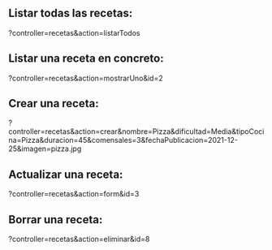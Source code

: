 ## Listar todas las recetas: ##
?controller=recetas&action=listarTodos
## Listar una receta en concreto: ##
?controller=recetas&action=mostrarUno&id=2
## Crear una receta: ##
?controller=recetas&action=crear&nombre=Pizza&dificultad=Media&tipoCocina=Pizza&duracion=45&comensales=3&fechaPublicacion=2021-12-25&imagen=pizza.jpg
## Actualizar una receta: ##
?controller=recetas&action=form&id=3
## Borrar una receta: ##
?controller=recetas&action=eliminar&id=8